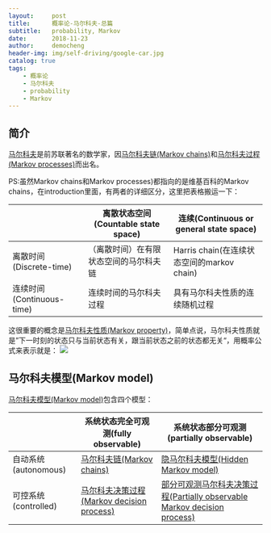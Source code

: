```yaml
---
layout:     post
title:      概率论-马尔科夫-总篇
subtitle:   probability, Markov
date:       2018-11-23
author:     democheng
header-img: img/self-driving/google-car.jpg
catalog: true
tags:
    - 概率论
    - 马尔科夫
    - probability
    - Markov
---
```


## 简介

[马尔科夫](https://en.wikipedia.org/wiki/Andrey_Markov)是前苏联著名的数学家，因[马尔科夫链(Markov chains)](https://en.wikipedia.org/wiki/Markov_chain)和[马尔科夫过程(Markov processes)](https://en.wikipedia.org/wiki/Markov_chain)而出名。

PS:虽然Markov chains和Markov processes)都指向的是维基百科的Markov chains，在introduction里面，有两者的详细区分，这里把表格搬运一下：

|  | 离散状态空间(Countable state space) | 连续(Continuous or general state space) |
| ------ | ------ | ------ |
| 离散时间(Discrete-time) | （离散时间）在有限状态空间的马尔科夫链 | Harris chain(在连续状态空间的markov chain) |
| 连续时间(Continuous-time) | 连续时间的马尔科夫过程 | 具有马尔科夫性质的连续随机过程 |

这很重要的概念是[马尔科夫性质(Markov property)](https://en.wikipedia.org/wiki/Markov_property)，简单点说，马尔科夫性质就是”下一时刻的状态只与当前状态有关，跟当前状态之前的状态都无关“，用概率公式来表示就是：
<img src="http://latex.codecogs.com/svg.latex? P(x_{k} | x_{1:k-1}) = P(x_{k} | x_{k-1}) "/> 

## 马尔科夫模型(Markov model)

[马尔科夫模型(Markov model)](https://en.wikipedia.org/wiki/Markov_model)包含四个模型：

|  | 系统状态完全可观测(fully observable) | 系统状态部分可观测(partially observable) |
| ------ | ------ | ------ |
| 自动系统(autonomous) | [马尔科夫链(Markov chains)](https://en.wikipedia.org/wiki/Markov_chain) | [隐马尔科夫模型(Hidden Markov model)](https://en.wikipedia.org/wiki/Hidden_Markov_model) |
| 可控系统(controlled) | [马尔科夫决策过程(Markov decision process)](https://en.wikipedia.org/wiki/Markov_decision_process) | [部分可观测马尔科夫决策过程(Partially observable Markov decision process)](https://en.wikipedia.org/wiki/Partially_observable_Markov_decision_process) |